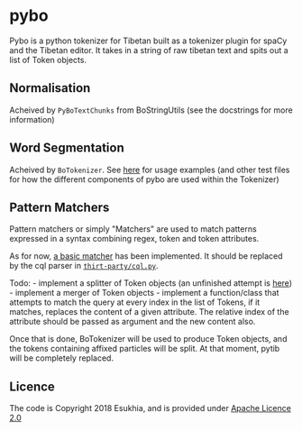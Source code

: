 # pybo

Pybo is a python tokenizer for Tibetan built as a tokenizer plugin for spaCy and the Tibetan editor. It takes in a string of raw tibetan text and spits out a list of Token objects.

## Normalisation

Acheived by `PyBoTextChunks` from BoStringUtils (see the docstrings for more information)

## Word Segmentation

Acheived by `BoTokenizer`. See [here](https://github.com/Esukhia/pybo/blob/master/pybo/tests/test_tokenizer.py)
for usage examples (and other test files for how the different components of pybo are used within the Tokenizer)

## Pattern Matchers

Pattern matchers or simply "Matchers" are used to match patterns expressed in a syntax combining regex, token and token attributes.

As for now, [a basic matcher](https://github.com/Esukhia/pybo/blob/develop/pybo/BoTokenUtils.py#L39) has been implemented.
It should be replaced by the cql parser in [`thirt-party/cql.py`](https://github.com/Esukhia/pybo/tree/develop/pybo/third-party).

Todo:
    - implement a splitter of Token objects (an unfinished attempt is [here](https://github.com/Esukhia/pybo/blob/master/pybo/BoTokenUtils.py#L1))
    - implement a merger of Token objects
    - implement a function/class that attempts to match the query at every index in the list of Tokens,
        if it matches, replaces the content of a given attribute.
        The relative index of the attribute should be passed as argument and the new content also.

Once that is done, BoTokenizer will be used to produce Token objects, and the tokens containing affixed particles will be split. At that moment, pytib will be completely replaced.

## Licence

The code is Copyright 2018 Esukhia, and is provided under [Apache Licence 2.0](LICENCE)
